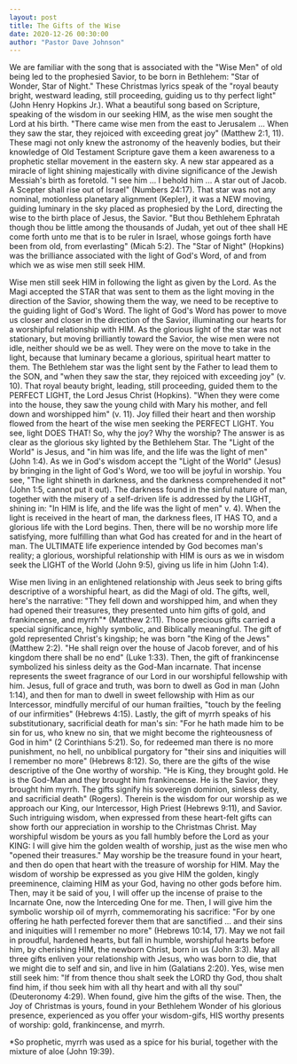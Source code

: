 ```yaml
---
layout: post
title: The Gifts of the Wise
date: 2020-12-26 00:30:00
author: "Pastor Dave Johnson"
---
```


We are familiar with the song that is associated with the "Wise Men" of old being led to the prophesied Savior, to be born in Bethlehem: "Star of Wonder, Star of Night." These Christmas lyrics speak of the "royal beauty bright, westward leading, still proceeding, guiding us to thy perfect light" (John Henry Hopkins Jr.). What a beautiful song based on Scripture, speaking of the wisdom in our seeking HIM, as the wise men sought the Lord at his birth. "There came wise men from the east to Jerusalem ... When they saw the star, they rejoiced with exceeding great joy" (Matthew 2:1, 11). These magi not only knew the astronomy of the heavenly bodies, but their knowledge of Old Testament Scripture gave them a keen awareness to a prophetic stellar movement in the eastern sky. A new star appeared as a miracle of light shining majestically with divine significance of the Jewish Messiah's birth as foretold. "I see him ... I behold him ... A star out of Jacob. A Scepter shall rise out of Israel" (Numbers 24:17). That star was not any nominal, motionless planetary alignment (Kepler), it was a NEW moving, guiding luminary in the sky placed as prophesied by the Lord, directing the wise to the birth place of Jesus, the Savior. "But thou Bethlehem Ephratah though thou be little among the thousands of Judah, yet out of thee shall HE come forth unto me that is to be ruler in Israel, whose goings forth have been from old, from everlasting" (Micah 5:2). The "Star of Night" (Hopkins) was the brilliance associated with the light of God's Word, of and from which we as wise men still seek HIM.

Wise men still seek HIM in following the light as given by the Lord. As the Magi accepted the STAR that was sent to them as the light moving in the direction of the Savior, showing them the way, we need to be receptive to the guiding light of God's Word. The light of God's Word has power to move us closer and closer in the direction of the Savior, illuminating our hearts for a worshipful relationship with HIM. As the glorious light of the star was not stationary, but moving brilliantly toward the Savior, the wise men were not idle, neither should we be as well. They were on the move to take in the light, because that luminary became a glorious, spiritual heart matter to them. The Bethlehem star was the light sent by the Father to lead them to the SON, and "when they saw the star, they rejoiced with exceeding joy" (v. 10). That royal beauty bright, leading, still proceeding, guided them to the PERFECT LIGHT, the Lord Jesus Christ (Hopkins). "When they were come into the house, they saw the young child with Mary his mother, and fell down and worshipped him" (v. 11). Joy filled their heart and then worship flowed from the heart of the wise men seeking the PERFECT LIGHT. You see, light DOES THAT! So, why the joy? Why the worship? The answer is as clear as the glorious sky lighted by the Bethlehem Star. The "Light of the World" is Jesus, and "in him was life, and the life was the light of men" (John 1:4). As we in God's wisdom accept the "Light of the World" (Jesus) by bringing in the light of God's Word, we too will be joyful in worship. You see, "The light shineth in darkness, and the darkness comprehended it not" (John 1:5, cannot put it out). The darkness found in the sinful nature of man, together with the misery of a self-driven life is addressed by the LIGHT, shining in: "In HIM is life, and the life was the light of men" v. 4). When the light is received in the heart of man, the darkness flees, IT HAS TO, and a glorious life with the Lord begins. Then, there will be no worship more life satisfying, more fulfilling than what God has created for and in the heart of man. The ULTIMATE life experience intended by God becomes man's reality; a glorious, worshipful relationship with HIM is ours as we in wisdom seek the LIGHT of the World (John 9:5), giving us life in him (John 1:4).

Wise men living in an enlightened relationship with Jeus seek to bring gifts descriptive of a worshipful heart, as did the Magi of old. The gifts, well, here's the narrative: "They fell down and worshipped him, and when they had opened their treasures, they presented unto him gifts of gold, and frankincense, and myrrh"\* (Matthew 2:11). Those precious gifts carried a special significance, highly symbolic, and Biblically meaningful. The gift of gold represented Christ's kingship; he was born "the King of the Jews" (Matthew 2:2). "He shall reign over the house of Jacob forever, and of his kingdom there shall be no end" (Luke 1:33). Then, the gift of frankincense symbolized his sinless deity as the God-Man incarnate. That incense represents the sweet fragrance of our Lord in our worshipful fellowship with him. Jesus, full of grace and truth, was born to dwell as God in man (John 1:14), and then for man to dwell in sweet fellowship with Him as our Intercessor, mindfully merciful of our human frailties, "touch by the feeling of our infirmities" (Hebrews 4:15). Lastly, the gift of myrrh speaks of his substitutionary, sacrificial death for man's sin: "For he hath made him to be sin for us, who knew no sin, that we might become the righteousness of God in him" (2 Corinthians 5:21). So, for redeemed man there is no more punishment, no hell, no unbiblical purgatory for "their sins and iniquities will I remember no more" (Hebrews 8:12). So, there are the gifts of the wise descriptive of the One worthy of worship. "He is King, they brought gold. He is the God-Man and they brought him frankincense. He is the Savior, they brought him myrrh. The gifts signify his sovereign dominion, sinless deity, and sacrificial death" (Rogers). Therein is the wisdom for our worship as we approach our King, our Intercessor, High Priest (Hebrews 9:11), and Savior. Such intriguing wisdom, when expressed from these heart-felt gifts can show forth our appreciation in worship to the Christmas Christ. May worshipful wisdom be yours as you fall humbly before the Lord as your KING: I will give him the golden wealth of worship, just as the wise men who "opened their treasures." May worship be the treasure found in your heart, and then do open that heart with the treasure of worship for HIM. May the wisdom of worship be expressed as you give HIM the golden, kingly preeminence, claiming HIM as your God, having no other gods before him. Then, may it be said of you, I will offer up the incense of praise to the Incarnate One, now the Interceding One for me. Then, I will give him the symbolic worship oil of myrrh, commemorating his sacrifice: "For by one offering he hath perfected forever them that are sanctified ... and their sins and iniquities will I remember no more" (Hebrews 10:14, 17). May we not fail in proudful, hardened hearts, but fall in humble, worshipful hearts before him, by cherishing HIM, the newborn Christ, born in us (John 3:3). May all three gifts enliven your relationship with Jesus, who was born to die, that we might die to self and sin, and live in him (Galatians 2:20). Yes, wise men still seek him: "If from thence thou shalt seek the LORD thy God, thou shalt find him, if thou seek him with all thy heart and with all thy soul" (Deuteronomy 4:29). When found, give him the gifts of the wise. Then, the Joy of Christmas is yours, found in your Bethlehem Wonder of his glorious presence, experienced as you offer your wisdom-gifs, HIS worthy presents of worship: gold, frankincense, and myrrh.

\*So prophetic, myrrh was used as a spice for his burial, together with the mixture of aloe (John 19:39).
